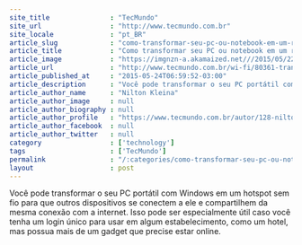 ```yaml
---
site_title               : "TecMundo"
site_url                 : "http://www.tecmundo.com.br"
site_locale              : "pt_BR"
article_slug             : "como-transformar-seu-pc-ou-notebook-em-um-roteador-wifi"
article_title            : "Como transformar seu PC ou notebook em um roteador WiFi"
article_image            : "https://imgnzn-a.akamaized.net///2015/05/22/22132655686594-t1200x480.jpg"
article_url              : "http://www.tecmundo.com.br/wi-fi/80361-transformar-pc-notebook-roteador-wifi.htm"
article_published_at     : "2015-05-24T06:59:52-03:00"
article_description      : "Você pode transformar o seu PC portátil com Windows em um hotspot sem fio para que outros dispositivos se conectem a ele e compartilhem da mesma conexão com a internet. Isso pode ser especialmente útil caso você tenha um login único para usar em algum estabelecimento, como um hotel, mas possua mais de um gadget que precise estar online."
article_author_name      : "Nilton Kleina"
article_author_image     : null
article_author_biography : null
article_author_profile   : "https://www.tecmundo.com.br/autor/128-nilton-kleina/"
article_author_facebook  : null
article_author_twitter   : null
category                 : ['technology']
tags                     : ['TecMundo']
permalink                : "/:categories/como-transformar-seu-pc-ou-notebook-em-um-roteador-wifi/"
layout                   : post
---
```


Você pode transformar o seu PC portátil com Windows em um hotspot sem fio para que outros dispositivos se conectem a ele e compartilhem da mesma conexão com a internet. Isso pode ser especialmente útil caso você tenha um login único para usar em algum estabelecimento, como um hotel, mas possua mais de um gadget que precise estar online.
